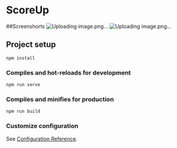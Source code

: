 # ScoreUp

##Screenshorts
![Uploading image.png…]()
![Uploading image.png…]()

## Project setup
```
npm install
```

### Compiles and hot-reloads for development
```
npm run serve
```

### Compiles and minifies for production
```
npm run build
```

### Customize configuration
See [Configuration Reference](https://cli.vuejs.org/config/).
